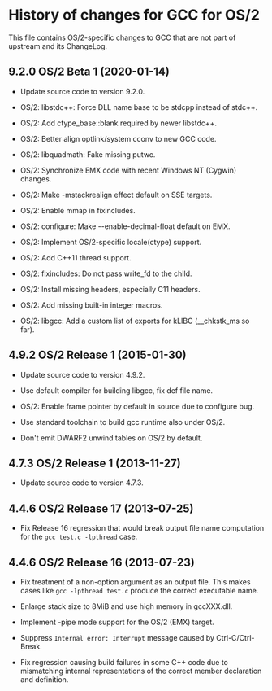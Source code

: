 History of changes for GCC for OS/2
===================================

This file contains OS/2-specific changes to GCC that are not part of upstream
and its ChangeLog.

9.2.0 OS/2 Beta 1 (2020-01-14)
------------------------------

-   Update source code to version 9.2.0.

-   OS/2: libstdc++: Force DLL name base to be stdcpp instead of stdc++.

-   OS/2: Add ctype_base::blank required by newer libstdc++.

-   OS/2: Better align optlink/system cconv to new GCC code.

-   OS/2: libquadmath: Fake missing putwc.

-   OS/2: Synchronize EMX code with recent Windows NT (Cygwin) changes.

-   OS/2: Make -mstackrealign effect default on SSE targets.

-   OS/2: Enable mmap in fixincludes.

-   OS/2: configure: Make --enable-decimal-float default on EMX.

-   OS/2: Implement OS/2-specific locale(ctype) support.

-   OS/2: Add C++11 thread support.

-   OS/2: fixincludes: Do not pass write_fd to the child.

-   OS/2: Install missing headers, especially C11 headers.

-   OS/2: Add missing built-in integer macros.

-   OS/2: libgcc: Add a custom list of exports for kLIBC (__chkstk_ms so far).

4.9.2 OS/2 Release 1 (2015-01-30)
---------------------------------

-   Update source code to version 4.9.2.

-   Use default compiler for building libgcc, fix def file name.

-   OS/2: Enable frame pointer by default in source due to configure bug.

-   Use standard toolchain to build gcc runtime also under OS/2.

-   Don't emit DWARF2 unwind tables on OS/2 by default.

4.7.3 OS/2 Release 1 (2013-11-27)
---------------------------------

-   Update source code to version 4.7.3.

4.4.6 OS/2 Release 17 (2013-07-25)
----------------------------------

-   Fix Release 16 regression that would break output file name computation for
    the `gcc test.c -lpthread` case.

4.4.6 OS/2 Release 16 (2013-07-23)
----------------------------------

-   Fix treatment of a non-option argument as an output file. This makes cases
    like `gcc -lpthread test.c` produce the correct executable name.

-   Enlarge stack size to 8MiB and use high memory in gccXXX.dll.

-   Implement -pipe mode support for the OS/2 (EMX) target.

-   Suppress `Internal error: Interrupt` message caused by Ctrl-C/Ctrl-Break.

-   Fix regression causing build failures in some C++ code due to mismatching
    internal representations of the correct member declaration and definition.
